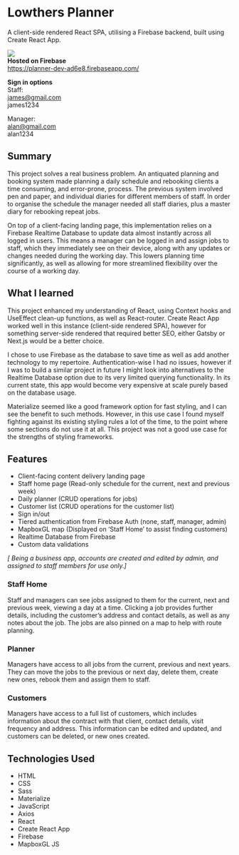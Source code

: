 # Lowthers Planner

A client-side rendered React SPA, utilising a Firebase backend, built using Create React App.

![](lowthers_showcase.gif)  
**Hosted on Firebase**  
https://planner-dev-ad6e8.firebaseapp.com/

**Sign in options**  
Staff:  
james@gmail.com  
james1234

Manager:  
alan@gmail.com  
alan1234

## Summary

This project solves a real business problem. An antiquated planning and booking system made planning a daily schedule and rebooking clients a time consuming, and error-prone, process. The previous system involved pen and paper, and individual diaries for different members of staff. In order to organise the schedule the manager needed all staff diaries, plus a master diary for rebooking repeat jobs.

On top of a client-facing landing page, this implementation relies on a Firebase Realtime Database to update data almost instantly across all logged in users. This means a manager can be logged in and assign jobs to staff, which they immediately see on their device, along with any updates or changes needed during the working day. This lowers planning time significantly, as well as allowing for more streamlined flexibility over the course of a working day.

## What I learned

This project enhanced my understanding of React, using Context hooks and UseEffect clean-up functions, as well as React-router. Create React App worked well in this instance (client-side rendered SPA), however for something server-side rendered that required better SEO, either Gatsby or Next.js would be a better choice.

I chose to use Firebase as the database to save time as well as add another technology to my repertoire. Authentication-wise I had no issues, however if I was to build a similar project in future I might look into alternatives to the Realtime Database option due to its very limited querying functionality. In its current state, this app would become very expensive at scale purely based on the database usage.

Materialize seemed like a good framework option for fast styling, and I can see the benefit to such methods. However, in this use case I found myself fighting against its existing styling rules a lot of the time, to the point where some sections do not use it at all. This project was not a good use case for the strengths of styling frameworks.

## Features

- Client-facing content delivery landing page
- Staff home page (Read-only schedule for the current, next and previous week)
- Daily planner (CRUD operations for jobs)
- Customer list (CRUD operations for the customer list)
- Sign in/out
- Tiered authentication from Firebase Auth (none, staff, manager, admin)
- MapboxGL map (Displayed on ‘Staff Home’ to assist finding customers)
- Realtime Database from Firebase
- Custom data validations

_[ Being a business app, accounts are created and edited by admin, and assigned to staff members for use only.]_

### Staff Home

Staff and managers can see jobs assigned to them for the current, next and previous week, viewing a day at a time. Clicking a job provides further details, including the customer’s address and contact details, as well as any notes about the job. The jobs are also pinned on a map to help with route planning.

### Planner

Managers have access to all jobs from the current, previous and next years. They can move the jobs to the previous or next day, delete them, create new ones, rebook them and assign them to staff.

### Customers

Managers have access to a full list of customers, which includes information about the contract with that client, contact details, visit frequency and address. This information can be edited and updated, and customers can be deleted, or new ones created.

## Technologies Used

- HTML
- CSS
- Sass
- Materialize
- JavaScript
- Axios
- React
- Create React App
- Firebase
- MapboxGL JS
